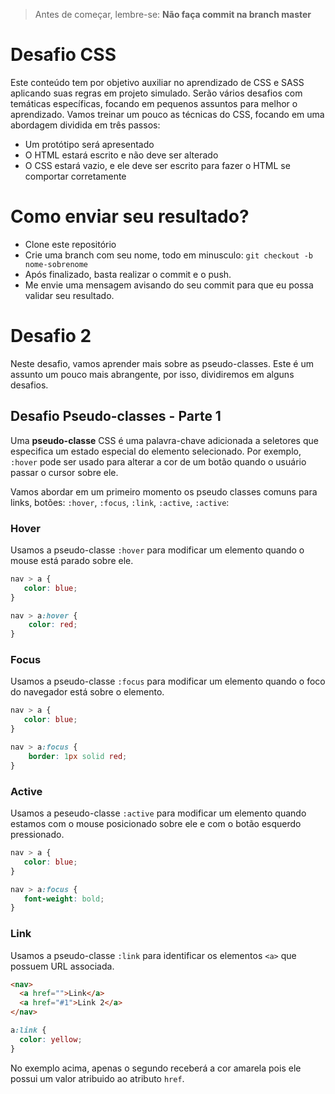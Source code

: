 > Antes de começar, lembre-se: **Não faça commit na branch master**

# Desafio CSS
Este conteúdo tem por objetivo auxiliar no aprendizado de CSS e SASS aplicando suas regras em projeto simulado. Serão vários desafios com temáticas específicas, focando em pequenos assuntos para melhor o aprendizado.
Vamos treinar um pouco as técnicas do CSS, focando em uma abordagem dividida em três passos:

* Um protótipo será apresentado
* O HTML estará escrito e não deve ser alterado
* O CSS estará vazio, e ele deve ser escrito para fazer o HTML se comportar corretamente

# Como enviar seu resultado?
* Clone este repositório
* Crie uma branch com seu nome, todo em minusculo: `git checkout -b nome-sobrenome`
* Após finalizado, basta realizar o commit e o push.
* Me envie uma mensagem avisando do seu commit para que eu possa validar seu resultado.

# Desafio 2
Neste desafio, vamos aprender mais sobre as pseudo-classes.
Este é um assunto um pouco mais abrangente, por isso, dividiremos em alguns desafios.

## Desafio Pseudo-classes - Parte 1
Uma **pseudo-classe** CSS é uma palavra-chave adicionada a seletores que especifica um estado especial do elemento selecionado. Por exemplo, `:hover` pode ser usado para alterar a cor de um botão quando o usuário passar o cursor sobre ele.

Vamos abordar em um primeiro momento os pseudo classes comuns para links, botões: `:hover`, `:focus`, `:link`, `:active`, `:active`:

### Hover
Usamos a pseudo-classe `:hover` para modificar um elemento quando o mouse está parado sobre ele.

```css
nav > a {
   color: blue;
}

nav > a:hover {
    color: red;
}
```

### Focus
Usamos a pseudo-classe `:focus` para modificar um elemento quando o foco do navegador está sobre o elemento.

```css
nav > a {
   color: blue;
}

nav > a:focus {
    border: 1px solid red;
}
```

### Active
Usamos a peseudo-classe `:active` para modificar um elemento quando estamos com o mouse posicionado sobre ele e com o botão esquerdo pressionado.

```css
nav > a {
   color: blue;
}

nav > a:focus {
   font-weight: bold;
}
```

### Link
Usamos a pseudo-classe `:link` para identificar os elementos `<a>` que possuem URL associada.
```html
<nav>
  <a href="">Link</a>
  <a href="#1">Link 2</a>
</nav>
```

```css
a:link {
  color: yellow;
}
```

No exemplo acima, apenas o segundo <a> receberá a cor amarela pois ele possui um valor atribuido ao atributo `href`.


